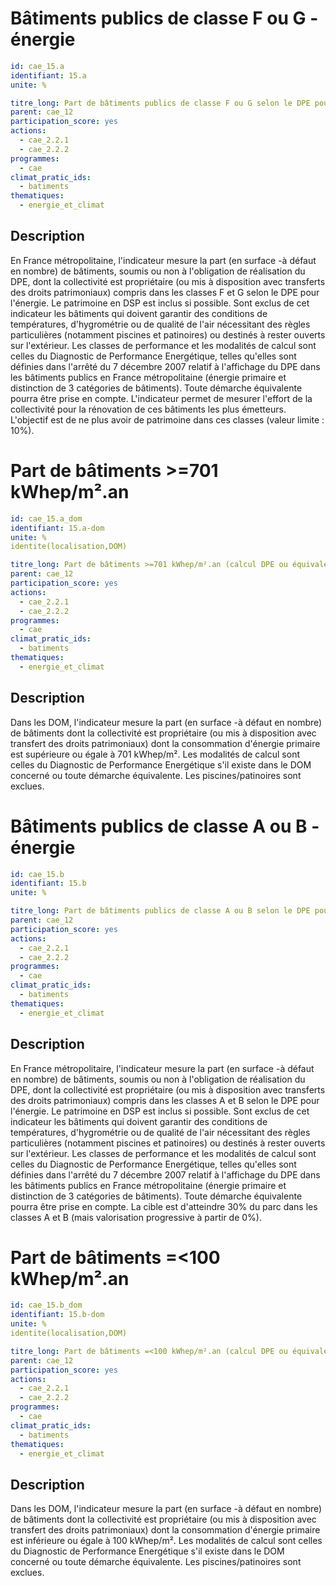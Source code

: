 # Bâtiments publics de classe F ou G - énergie
```yaml
id: cae_15.a
identifiant: 15.a
unite: %

titre_long: Part de bâtiments publics de classe F ou G selon le DPE pour l'énergie (ou équivalent)
parent: cae_12
participation_score: yes
actions:
  - cae_2.2.1
  - cae_2.2.2
programmes:
  - cae
climat_pratic_ids:
  - batiments
thematiques:
  - energie_et_climat

```
## Description
En France métropolitaine, l'indicateur mesure la part (en surface -à défaut en nombre) de bâtiments, soumis ou non à l'obligation de réalisation du DPE,  dont la collectivité est propriétaire (ou mis à disposition avec transferts des droits patrimoniaux) compris dans les classes F et G selon le DPE pour l'énergie. Le patrimoine en DSP est inclus si possible.  Sont exclus de cet indicateur les bâtiments qui doivent garantir des conditions de températures, d'hygrométrie ou de qualité de l'air nécessitant des règles particulières (notamment piscines et patinoires) ou destinés à rester ouverts sur l'extérieur. Les classes de performance et les modalités de calcul sont celles du Diagnostic de Performance Energétique, telles qu'elles sont définies dans l'arrêté du 7 décembre 2007 relatif à l'affichage du DPE dans les bâtiments publics en France métropolitaine (énergie primaire et distinction de 3 catégories de bâtiments). Toute démarche équivalente pourra être prise en compte. L'indicateur permet de mesurer l'effort de la collectivité pour la rénovation de ces bâtiments les plus émetteurs. L'objectif est de ne plus avoir de patrimoine dans ces classes (valeur limite : 10%).




# Part de bâtiments >=701 kWhep/m².an 
```yaml
id: cae_15.a_dom
identifiant: 15.a-dom
unite: %
identite(localisation,DOM)

titre_long: Part de bâtiments >=701 kWhep/m².an (calcul DPE ou équivalent)
parent: cae_12
participation_score: yes
actions:
  - cae_2.2.1
  - cae_2.2.2
programmes:
  - cae
climat_pratic_ids:
  - batiments
thematiques:
  - energie_et_climat

```
## Description
Dans les DOM, l'indicateur mesure la part (en surface -à défaut en nombre) de bâtiments dont la collectivité est propriétaire  (ou mis à disposition avec transfert des droits patrimoniaux) dont la consommation d'énergie primaire est supérieure ou égale à 701 kWhep/m². Les modalités de calcul sont celles du Diagnostic de Performance Energétique s'il existe dans le DOM concerné ou toute démarche équivalente. Les piscines/patinoires sont exclues.




# Bâtiments publics de classe A ou B - énergie
```yaml
id: cae_15.b
identifiant: 15.b
unite: %

titre_long: Part de bâtiments publics de classe A ou B selon le DPE pour l'énergie (ou équivalent)
parent: cae_12
participation_score: yes
actions:
  - cae_2.2.1
  - cae_2.2.2
programmes:
  - cae
climat_pratic_ids:
  - batiments
thematiques:
  - energie_et_climat
```
## Description
En France métropolitaire, l'indicateur mesure la part (en surface -à défaut en nombre) de bâtiments, soumis ou non à l'obligation de réalisation du DPE,  dont la collectivité est propriétaire (ou mis à disposition avec transferts des droits patrimoniaux) compris dans les classes A et B selon le DPE pour l'énergie. Le patrimoine en DSP est inclus si possible.  Sont exclus de cet indicateur les bâtiments qui doivent garantir des conditions de températures, d'hygrométrie ou de qualité de l'air nécessitant des règles particulières (notamment piscines et patinoires) ou destinés à rester ouverts sur l'extérieur. Les classes de performance et les modalités de calcul sont celles du Diagnostic de Performance Energétique, telles qu'elles sont définies dans l'arrêté du 7 décembre 2007 relatif à l'affichage du DPE dans les bâtiments publics en France métropolitaine (énergie primaire et distinction de 3 catégories de bâtiments). Toute démarche équivalente pourra être prise en compte. La cible est d'atteindre 30% du parc dans les classes A et B (mais valorisation progressive à partir de 0%).




# Part de bâtiments =<100 kWhep/m².an
```yaml
id: cae_15.b_dom
identifiant: 15.b-dom
unite: %
identite(localisation,DOM)

titre_long: Part de bâtiments =<100 kWhep/m².an (calcul DPE ou équivalent) (DOM)
parent: cae_12
participation_score: yes
actions:
  - cae_2.2.1
  - cae_2.2.2
programmes:
  - cae
climat_pratic_ids:
  - batiments
thematiques:
  - energie_et_climat
```
## Description
Dans les DOM, l'indicateur mesure la part (en surface -à défaut en nombre) de bâtiments dont la collectivité est propriétaire  (ou mis à disposition avec transfert des droits patrimoniaux) dont la consommation d'énergie primaire est inférieure ou égale à 100 kWhep/m². Les modalités de calcul sont celles du Diagnostic de Performance Energétique s'il existe dans le DOM concerné ou toute démarche équivalente. Les piscines/patinoires sont exclues.




